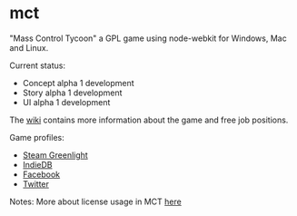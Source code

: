 mct
===

"Mass Control Tycoon" a GPL game using node-webkit for Windows, Mac and Linux.

Current status:
- Concept alpha 1 development
- Story alpha 1 development
- UI alpha 1 development

The [wiki](https://github.com/MKelm/mct/wiki) contains more information about the game and free job positions.

Game profiles:
- [Steam Greenlight](http://goo.gl/GrkRGg)
- [IndieDB](http://goo.gl/wV73g)
- [Facebook](http://goo.gl/OYgI10)
- [Twitter](http://goo.gl/KEebl2)

Notes: More about license usage in MCT [here](https://github.com/MKelm/mct/wiki/License)
